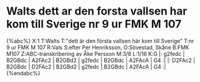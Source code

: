 # Walts dett ar den forsta vallsen har kom till Sverige nr 9 ur FMK M 107

{%abc%}
X:1
T:Walts
T:"dett är den första vallsen här kom till Sverige"
T:nr 9 ur FMK M 107
R:Vals
S:efter Per Henriksson, 
O:Sövestad, Skåne
B:FMK M107
Z:ABC-transkribering av Åke Persson
M:3/8
L:1/16
K:G
|: g2fedc | B2GBdc | A2FAc2 | B2GBd2 | g2fedc | B2GBdc | A2FAcA | G4 :|
|: D2FAc2 | B2GBdc | D2FAc2 | B2GBd2 | g2fedc | B2GBdc | A2FAcA | G4 :|  
{%endabc%}

